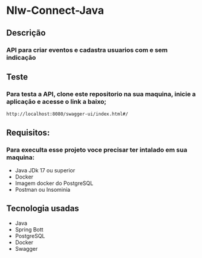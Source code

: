 # Nlw-Connect-Java

## Descrição
### API para criar eventos e cadastra usuarios com e sem indicação

## Teste
### Para testa a API, clone este repositorio na sua maquina, inicie a aplicação e acesse o link a baixo;

~~~
http://localhost:8080/swagger-ui/index.html#/
~~~

## Requisitos:
### Para execulta esse projeto voce precisar ter intalado em sua maquina:

* Java JDk 17 ou superior
* Docker
* Imagem docker do PostgreSQL
* Postman ou Insominia

## Tecnologia usadas

* Java
* Spring Bott
* PostgreSQL
* Docker
* Swagger
